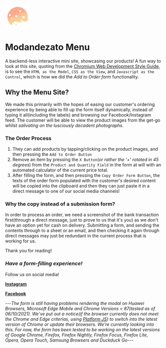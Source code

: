 <img height=80px width=80px src="https://raw.githubusercontent.com/Modandezato/Modandezato-Menu/main/images/logo.png" />

# Modandezato Menu
A backend-less interactive mini site, showcasing our products! A fun way to look at this site, quoting from the [Chromium Web Development Style Guide](https://chromium.googlesource.com/chromium/src/+/ec3092c8d21e20e39698f5272c8a7f71c3ee88a2/styleguide/web/web.md), is to
see the `HTML as the Model`, `CSS as the View`, and `Javascript as the Control`, which is how we did the *Add to Order form* functionality.

## Why the Menu Site?
We made this primarily with the hopes of easing our customer's ordering experience by being able to fill up the form itself dynamically, 
instead of typing it all(including the labels) and browsing our Facebook/Instagram feed. The customer will be able to view the product images from the get-go whilst
*salivating on the lusciously decadent photographs*. 

### The Order Process
1. They can add products by tapping/clicking on the product images, and then pressing the `Add to Order Button`
2. Remove an item by pressing the `X Button`(*or rather the '+' rotated in 45 degrees*) from the `Product and Quantity Field` 
in the form at will with an automated calculator of the current price total. 
3. After filling the form, and then pressing the `Copy Order Form Button`, the texts of the order form populated with the customer's desired content will be copied into 
the clipboard and then they can just paste it in a direct message to one of our social media channels!

### Why the copy instead of a submission form?
In order to process an order, we need a screenshot of the bank transaction first(through a direct message, just to prove to us that it's you) as we don't have an option yet for 
cash on delivery. Submitting a form, and sending the contents through to a sheet or an email, and then checking it again through direct messages may just be redundant 
in the current process that is working for us.

Thank you for reading!

### *Have a form-filling experience!* ###

Follow us on social media!

**[Instagram](https://www.instagram.com/modandezato/)**

**[Facebook](https://www.facebook.com/modandezato)**


---*The form is still having problems rendering the modal on Huawei Browsers, Microsoft Edge Mobile and Chrome Versions < 87(tested as of 06/10/2021). We've put out a notice(if the browser currently does not meet the Chrome and Edge criterias, using [Platform JS](https://github.com/bestiejs/platform.js/)) to switch into the latest version of Chrome or update their browsers. We're currently looking into this. For now, the form has been tested to be working on the latest versions of Google Chrome, Firefox, Firefox Nightly, Firefox Focus, Firefox Lite, Opera, Opera Touch, Samsung Browsers and Duckduck Go*---
